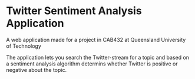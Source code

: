# Twitter Sentiment Analysis Application

A web application made for a project in CAB432 at Queensland University of Technology

The application lets you search the Twitter-stream for a topic and based on a sentiment analysis algorithm determins whether Twitter is positive or negative about the topic.
